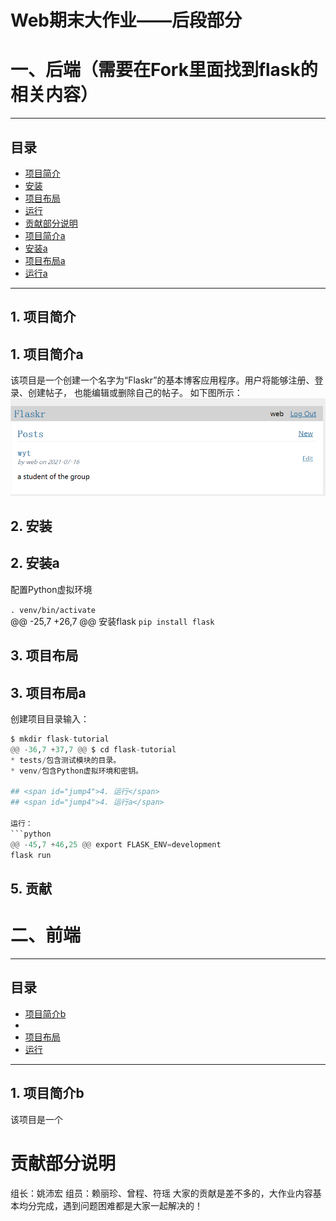 # Web期末大作业——后段部分

# 一、后端（需要在Fork里面找到flask的相关内容）

----
## 目录
* [项目简介](#jump1)
* [安装](#jump2)
* [项目布局](#jump3)
* [运行](#jump4)
* [贡献部分说明](#jump5)
* [项目简介a](#jump1)
* [安装a](#jump2)
* [项目布局a](#jump3)
* [运行a](#jump4)
----
## <span id="jump1">1. 项目简介</span>
## <span id="jump1">1. 项目简介a</span>
该项目是一个创建一个名字为“Flaskr”的基本博客应用程序。用户将能够注册、登录、创建帖子，
也能编辑或删除自己的帖子。
如下图所示：
![web1 图标](https://github.com/webtestings/Flask-exercise/blob/main/web1.png)

## <span id="jump2">2. 安装</span>
## <span id="jump2">2. 安装a</span>
配置Python虚拟环境  

`. venv/bin/activate`   
@@ -25,7 +26,7 @@
安装flask
`pip install flask`

## <span id="jump3">3. 项目布局</span>
## <span id="jump3">3. 项目布局a</span>
创建项目目录输入：
```python
$ mkdir flask-tutorial
@@ -36,7 +37,7 @@ $ cd flask-tutorial
* tests/包含测试模块的目录。
* venv/包含Python虚拟环境和密钥。

## <span id="jump4">4. 运行</span>
## <span id="jump4">4. 运行a</span>

运行：
```python
@@ -45,7 +46,25 @@ export FLASK_ENV=development
flask run
```

## <span id="jump5">5. 贡献</span>
# 二、前端
----
## 目录
* [项目简介b](#jump5)
* [](#jump6)
* [项目布局](#jump7)
* [运行](#jump8)
----

## <span id="jump5">1. 项目简介b</span>
该项目是一个







# 贡献部分说明
组长：姚沛宏 
组员：赖丽珍、曾程、符瑶 
大家的贡献是差不多的，大作业内容基本均分完成，遇到问题困难都是大家一起解决的！
